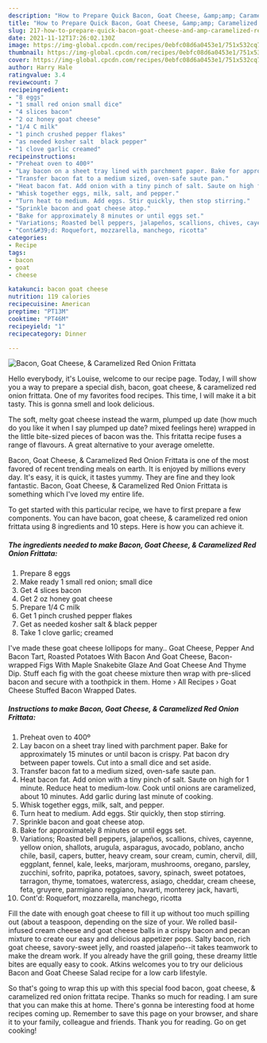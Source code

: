 ```yaml
---
description: "How to Prepare Quick Bacon, Goat Cheese, &amp;amp; Caramelized Red Onion Frittata"
title: "How to Prepare Quick Bacon, Goat Cheese, &amp;amp; Caramelized Red Onion Frittata"
slug: 217-how-to-prepare-quick-bacon-goat-cheese-and-amp-caramelized-red-onion-frittata
date: 2021-11-12T17:26:02.130Z
image: https://img-global.cpcdn.com/recipes/0ebfc08d6a0453e1/751x532cq70/bacon-goat-cheese-caramelized-red-onion-frittata-recipe-main-photo.jpg
thumbnail: https://img-global.cpcdn.com/recipes/0ebfc08d6a0453e1/751x532cq70/bacon-goat-cheese-caramelized-red-onion-frittata-recipe-main-photo.jpg
cover: https://img-global.cpcdn.com/recipes/0ebfc08d6a0453e1/751x532cq70/bacon-goat-cheese-caramelized-red-onion-frittata-recipe-main-photo.jpg
author: Harry Hale
ratingvalue: 3.4
reviewcount: 7
recipeingredient:
- "8 eggs"
- "1 small red onion small dice"
- "4 slices bacon"
- "2 oz honey goat cheese"
- "1/4 C milk"
- "1 pinch crushed pepper flakes"
- "as needed kosher salt  black pepper"
- "1 clove garlic creamed"
recipeinstructions:
- "Preheat oven to 400º"
- "Lay bacon on a sheet tray lined with parchment paper. Bake for approximately 15 minutes or until bacon is crispy. Pat bacon dry between paper towels. Cut into a small dice and set aside."
- "Transfer bacon fat to a medium sized, oven-safe saute pan."
- "Heat bacon fat. Add onion with a tiny pinch of salt. Saute on high for 1 minute. Reduce heat to medium-low. Cook until onions are caramelized, about 10 minutes. Add garlic during last minute of cooking."
- "Whisk together eggs, milk, salt, and pepper."
- "Turn heat to medium. Add eggs. Stir quickly, then stop stirring."
- "Sprinkle bacon and goat cheese atop."
- "Bake for approximately 8 minutes or until eggs set."
- "Variations; Roasted bell peppers, jalapeños, scallions, chives, cayenne, yellow onion, shallots, arugula, asparagus, avocado, poblano, ancho chile, basil, capers, butter, heavy cream, sour cream, cumin, chervil, dill, eggplant, fennel, kale, leeks, marjoram, mushrooms, oregano, parsley, zucchini, sofrito, paprika, potatoes, savory, spinach, sweet potatoes, tarragon, thyme, tomatoes, watercress, asiago, cheddar, cream cheese, feta, gruyere, parmigiano reggiano, havarti, monterey jack, havarti,"
- "Cont&#39;d: Roquefort, mozzarella, manchego, ricotta"
categories:
- Recipe
tags:
- bacon
- goat
- cheese

katakunci: bacon goat cheese 
nutrition: 119 calories
recipecuisine: American
preptime: "PT13M"
cooktime: "PT46M"
recipeyield: "1"
recipecategory: Dinner

---
```



![Bacon, Goat Cheese, &amp; Caramelized Red Onion Frittata](https://img-global.cpcdn.com/recipes/0ebfc08d6a0453e1/751x532cq70/bacon-goat-cheese-caramelized-red-onion-frittata-recipe-main-photo.jpg)

Hello everybody, it's Louise, welcome to our recipe page. Today, I will show you a way to prepare a special dish, bacon, goat cheese, &amp; caramelized red onion frittata. One of my favorites food recipes. This time, I will make it a bit tasty. This is gonna smell and look delicious.

The soft, melty goat cheese instead the warm, plumped up date (how much do you like it when I say plumped up date? mixed feelings here) wrapped in the little bite-sized pieces of bacon was the. This fritatta recipe fuses a range of flavours. A great alternative to your average omelette.

Bacon, Goat Cheese, &amp; Caramelized Red Onion Frittata is one of the most favored of recent trending meals on earth. It is enjoyed by millions every day. It's easy, it is quick, it tastes yummy. They are fine and they look fantastic. Bacon, Goat Cheese, &amp; Caramelized Red Onion Frittata is something which I've loved my entire life.


To get started with this particular recipe, we have to first prepare a few components. You can have bacon, goat cheese, &amp; caramelized red onion frittata using 8 ingredients and 10 steps. Here is how you can achieve it.

<!--inarticleads1-->

##### The ingredients needed to make Bacon, Goat Cheese, &amp; Caramelized Red Onion Frittata:

1. Prepare 8 eggs
1. Make ready 1 small red onion; small dice
1. Get 4 slices bacon
1. Get 2 oz honey goat cheese
1. Prepare 1/4 C milk
1. Get 1 pinch crushed pepper flakes
1. Get as needed kosher salt &amp; black pepper
1. Take 1 clove garlic; creamed


I&#39;ve made these goat cheese lollipops for many.. Goat Cheese, Pepper And Bacon Tart, Roasted Potatoes With Bacon And Goat Cheese, Bacon-wrapped Figs With Maple Snakebite Glaze And Goat Cheese And Thyme Dip. Stuff each fig with the goat cheese mixture then wrap with pre-sliced bacon and secure with a toothpick in them. Home › All Recipes › Goat Cheese Stuffed Bacon Wrapped Dates. 

<!--inarticleads2-->

##### Instructions to make Bacon, Goat Cheese, &amp; Caramelized Red Onion Frittata:

1. Preheat oven to 400º
1. Lay bacon on a sheet tray lined with parchment paper. Bake for approximately 15 minutes or until bacon is crispy. Pat bacon dry between paper towels. Cut into a small dice and set aside.
1. Transfer bacon fat to a medium sized, oven-safe saute pan.
1. Heat bacon fat. Add onion with a tiny pinch of salt. Saute on high for 1 minute. Reduce heat to medium-low. Cook until onions are caramelized, about 10 minutes. Add garlic during last minute of cooking.
1. Whisk together eggs, milk, salt, and pepper.
1. Turn heat to medium. Add eggs. Stir quickly, then stop stirring.
1. Sprinkle bacon and goat cheese atop.
1. Bake for approximately 8 minutes or until eggs set.
1. Variations; Roasted bell peppers, jalapeños, scallions, chives, cayenne, yellow onion, shallots, arugula, asparagus, avocado, poblano, ancho chile, basil, capers, butter, heavy cream, sour cream, cumin, chervil, dill, eggplant, fennel, kale, leeks, marjoram, mushrooms, oregano, parsley, zucchini, sofrito, paprika, potatoes, savory, spinach, sweet potatoes, tarragon, thyme, tomatoes, watercress, asiago, cheddar, cream cheese, feta, gruyere, parmigiano reggiano, havarti, monterey jack, havarti,
1. Cont&#39;d: Roquefort, mozzarella, manchego, ricotta


Fill the date with enough goat cheese to fill it up without too much spilling out (about a teaspoon, depending on the size of your. We rolled basil-infused cream cheese and goat cheese balls in a crispy bacon and pecan mixture to create our easy and delicious appetizer pops. Salty bacon, rich goat cheese, savory-sweet jelly, and roasted jalapeño--it takes teamwork to make the dream work. If you already have the grill going, these dreamy little bites are equally easy to cook. Atkins welcomes you to try our delicious Bacon and Goat Cheese Salad recipe for a low carb lifestyle. 

So that's going to wrap this up with this special food bacon, goat cheese, &amp; caramelized red onion frittata recipe. Thanks so much for reading. I am sure that you can make this at home. There's gonna be interesting food at home recipes coming up. Remember to save this page on your browser, and share it to your family, colleague and friends. Thank you for reading. Go on get cooking!
